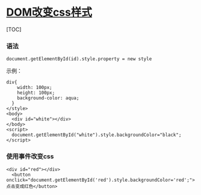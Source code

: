 # [DOM改变css样式]()



[TOC]

### 语法

```
document.getElementById(id).style.property = new style
```

示例：

```
div{
    width: 100px;
    height: 100px;
    background-color: aqua;
  }
</style>
<body>
  <div id="white"></div>
</body>
<script>
  document.getElementById("white").style.backgroundColor="black";
</script>
```

### 使用事件改变css

```
<div id="red"></div>
  <button onclick="document.getElementById('red').style.backgroundColor='red';">点击变成红色</button>
```



